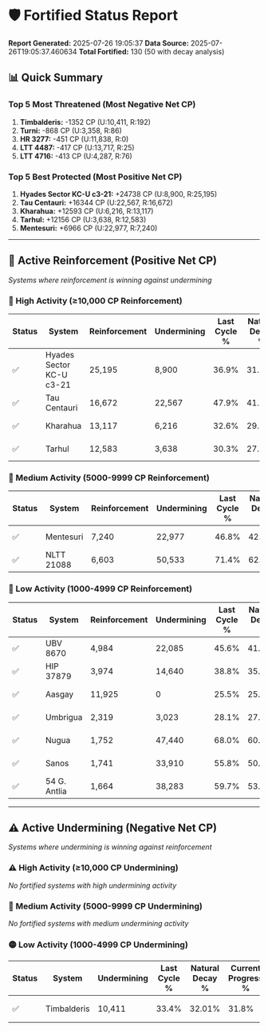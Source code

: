 # 🛡️ Fortified Status Report

**Report Generated:** 2025-07-26 19:05:37
**Data Source:** 2025-07-26T19:05:37.460634
**Total Fortified:** 130 (50 with decay analysis)

## 📊 Quick Summary

### Top 5 Most Threatened (Most Negative Net CP)
1. **Timbalderis:** -1352 CP (U:10,411, R:192)
2. **Turni:** -868 CP (U:3,358, R:86)
3. **HR 3277:** -451 CP (U:11,838, R:0)
4. **LTT 4487:** -417 CP (U:13,717, R:25)
5. **LTT 4716:** -413 CP (U:4,287, R:76)

### Top 5 Best Protected (Most Positive Net CP)
1. **Hyades Sector KC-U c3-21:** +24738 CP (U:8,900, R:25,195)
2. **Tau Centauri:** +16344 CP (U:22,567, R:16,672)
3. **Kharahua:** +12593 CP (U:6,216, R:13,117)
4. **Tarhul:** +12156 CP (U:3,638, R:12,583)
5. **Mentesuri:** +6966 CP (U:22,977, R:7,240)


---

## 🔵 Active Reinforcement (Positive Net CP)
*Systems where reinforcement is winning against undermining*

### 🔵 High Activity (≥10,000 CP Reinforcement)

| Status | System | Reinforcement | Undermining | Last Cycle % | Natural Decay % | Current Progress % | Current CP | Net CP | Activity |
|--------|--------|---------------|-------------|--------------|-----------------|-------------------|------------|--------|----------|
| ✅ | Hyades Sector KC-U c3-21 | 25,195 | 8,900 | 36.9% | 31.69% | 35.5% | 230,750 | +24738 | 🔵 High Reinforcement |
| ✅ | Tau Centauri | 16,672 | 22,567 | 47.9% | 41.89% | 44.4% | 288,600 | +16344 | 🔵 High Reinforcement |
| ✅ | Kharahua | 13,117 | 6,216 | 32.6% | 29.66% | 31.6% | 205,400 | +12593 | 🔵 High Reinforcement |
| ✅ | Tarhul | 12,583 | 3,638 | 30.3% | 27.83% | 29.7% | 193,050 | +12156 | 🔵 High Reinforcement |

### 🔵 Medium Activity (5000-9999 CP Reinforcement)

| Status | System | Reinforcement | Undermining | Last Cycle % | Natural Decay % | Current Progress % | Current CP | Net CP | Activity |
|--------|--------|---------------|-------------|--------------|-----------------|-------------------|------------|--------|----------|
| ✅ | Mentesuri | 7,240 | 22,977 | 46.8% | 42.23% | 43.3% | 281,450 | +6966 | 🔵 Medium Reinforcement |
| ✅ | NLTT 21088 | 6,603 | 50,533 | 71.4% | 62.62% | 63.6% | 413,400 | +6376 | 🔵 Medium Reinforcement |

### 🔵 Low Activity (1000-4999 CP Reinforcement)

| Status | System | Reinforcement | Undermining | Last Cycle % | Natural Decay % | Current Progress % | Current CP | Net CP | Activity |
|--------|--------|---------------|-------------|--------------|-----------------|-------------------|------------|--------|----------|
| ✅ | UBV 8670 | 4,984 | 22,085 | 45.6% | 41.49% | 42.2% | 274,300 | +4604 | 🔵 Low Reinforcement |
| ✅ | HIP 37879 | 3,974 | 14,640 | 38.8% | 35.95% | 36.5% | 237,250 | +3544 | 🔵 Low Reinforcement |
| ✅ | Aasgay | 11,925 | 0 | 25.5% | 25.00% | 25.5% | 165,750 | +3250 | 🔵 Low Reinforcement |
| ✅ | Umbrigua | 2,319 | 3,023 | 28.1% | 27.32% | 27.6% | 179,400 | +1818 | 🔵 Low Reinforcement |
| ✅ | Nugua | 1,752 | 47,440 | 68.0% | 60.44% | 60.7% | 394,550 | +1672 | 🔵 Low Reinforcement |
| ✅ | Sanos | 1,741 | 33,910 | 55.8% | 50.36% | 50.6% | 328,900 | +1545 | 🔵 Low Reinforcement |
| ✅ | 54 G. Antlia | 1,664 | 38,283 | 59.7% | 53.58% | 53.8% | 349,699 | +1447 | 🔵 Low Reinforcement |


---

## ⚠️ Active Undermining (Negative Net CP)
*Systems where undermining is winning against reinforcement*

### ⚠️ High Activity (≥10,000 CP Undermining)

*No fortified systems with high undermining activity*

### 🔶 Medium Activity (5000-9999 CP Undermining)

*No fortified systems with medium undermining activity*

### 🟡 Low Activity (1000-4999 CP Undermining)

| Status | System | Undermining | Last Cycle % | Natural Decay % | Current Progress % | Reinforcement | Current CP | Net CP | Activity |
|--------|--------|-------------|--------------|-----------------|-------------------|---------------|------------|--------|----------|
| ✅ | Timbalderis | 10,411 | 33.4% | 32.01% | 31.8% | 192 | 206,700 | -1352 | 🟡 Low Undermining |
